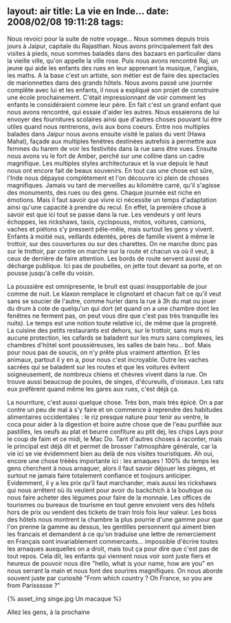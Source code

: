 layout: air
title: La vie en Inde...
date: 2008/02/08 19:11:28
tags:
---

Nous revoici pour la suite de notre voyage... Nous sommes depuis trois jours à Jaipur, capitale du Rajasthan. Nous avons principalement fait des visites à pieds, nous sommes baladés dans des bazaars en particulier dans la vieille ville, qu'on appelle la ville rose. Puis nous avons rencontré Raj, un jeune qui aide les enfants des rues en leur apprenant la musique, l'anglais, les maths. A la base c'est un artiste, son métier est de faire des spectacles de marionnettes dans des grands hôtels. Nous avons passé une journée complête avec lui et les enfants, il nous a expliqué son projet de construire une école prochainement. C'était impressionnant de voir comment les enfants le considéraient comme leur père. En fait c'est un grand enfant que nous avons rencontré, qui essaie d'aider les autres. Nous essaierons de lui envoyer des fournitures scolaires ainsi que d'autres choses pouvant lui être utiles quand nous rentrerons, avis aux bons coeurs. Entre nos multiples balades dans Jaipur nous avons ensuite visité le palais du vent (Hawa Mahal), façade aux multiples fenêtres destinées autrefois à permettre aux femmes du harem de voir les festivités dans la rue sans être vues. Ensuite nous avons vu le fort de Amber, perché sur une colline dans un cadre magnifique. Les multiples styles architecturaux et la vue depuis le haut nous ont encore fait de beaux souvenirs. En tout cas une chose est sûre, l'Inde nous dépayse complètement et l'on découvre ici plein de choses magnifiques. Jamais vu tant de merveilles au kilomètre carré, qu'il s'agisse des monuments, des rues ou des gens. Chaque journée est riche en émotions. Mais il faut savoir que vivre ici nécessite un temps d'adaptation ainsi qu'une capacité à prendre du recul. En effet, la première chose à savoir est que ici tout se passe dans la rue. Les vendeurs y ont leurs échoppes, les rickshaws, taxis, cyclopouss, motos, voitures, camions, vaches et piétons s'y pressent pêle-mêle, mais surtout les gens y vivent. Enfants à moitié nus, veillards édentés, pères de famille vivent à même le trottoir, sur des couvertures ou sur des charettes. On ne marche donc pas sur le trottoir, par contre on marche sur la route et chacun va où il veut, à ceux de derrière de faire attention. Les bords de route servent aussi de décharge publique. Ici pas de poubelles, on jette tout devant sa porte, et on pousse jusqu'à celle du voisin.

La poussière est omnipresente, le bruit est quasi insupportable de jour comme de nuit. Le klaxon remplace le clignotant et chacun fait ce qu'il veut sans se soucier de l'autre, comme hurler dans la rue à 3h du mat ou jouer du drum à cote de quelqu'un qui dort (et quand on a une chambre dont les fenêtres ne ferment pas, on peut vous dire que c'est pas très tranquille les nuits). Le temps est une notion toute relative ici, de même que la propreté. La cuisine des petits restaurants est dehors, sur le trottoir, sans murs ni aucune protection, les cafards se baladent sur les murs sans complexes, les chambres d'hôtel sont poussiéreuses, les salles de bain heu... bof. Mais pour nous pas de soucis, on n'y prête plus vraiment attention. Et les animaux, partout il y en a, pour nous c'est incroyable. Outre les vaches sacrées qui se baladent sur les routes et que les voitures évitent soigneusement, de nombreux chiens et chèvres vivent dans la rue. On trouve aussi beaucoup de poules, de singes, d'écureuils, d'oiseaux. Les rats eux préfèrent quand même les gares aux rues, c'est déjà ça.

La nourriture, c'est aussi quelque chose. Très bon, mais très épicé. On a par contre un peu de mal à s'y faire et on commence à reprendre des habitudes alimentaires occidentales : le riz presque nature pour tenir au ventre, le coca pour aider à la digestion et boire autre chose que de l'eau purifiée aux pastilles, les oeufs au plat et beurre confiture au ptit dej, les chips Lays pour le coup de faim et ce midi, le Mac Do. Tant d'autres choses à raconter, mais le principal est déjà dit et permet de brosser l'atmosphàre générale, car la vie ici se vie évidemment bien au delà de nos visites touristiques. Ah oui, encore une chose trèèès importante ici : les arnaques ! 100% du temps les gens cherchent à nous arnaquer, alors il faut savoir déjouer les pièges, et surtout ne jamais faire totalement confiance et toujours anticiper. Evidemment, il y a les prix qu'il faut marchander, mais aussi les rickshaws qui nous arrêtent où ils veulent pour avoir du backchich à la boutique ou nous faire acheter des légumes pour faire de la monnaie. Les offices de tourismes ou bureaux de tourisme en tout genre envoient vers des hôtels hors de prix ou vendent des tickets de train trois fois leur valeur. Les boss des hôtels nous montrent la chambre la plus pourrie d'une gamme pour que l'on prenne la gamme au dessus, les gentilles personnent qui aiment bien les francais et demandent à ce qu'on traduise une lettre de remerciement en Français sont invariablement commercants... impossible d'écrire toutes les arnaques auxquelles on a droit, mais tout ça pour dire que c'est pas de tout repos. Cela dit, les enfants qui viennent nous voir sont juste fiers et heureux de pouvoir nous dire "hello, what is your name, how are you" en nous serrant la main et nous font des sourires magnifiques. On nous aborde souvent juste par curiosité "From which country ? Oh France, so you are from Parissssse ?"

{% asset_img singe.jpg Un macaque %}

Allez les gens, à la prochaine
